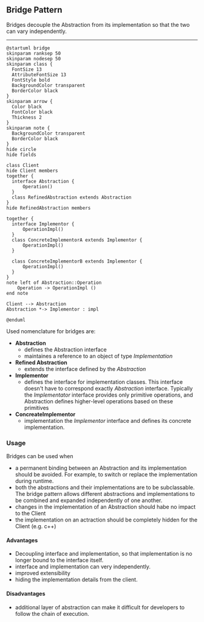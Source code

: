 ## Bridge Pattern

Bridges decouple the Abstraction from its implementation so that the two can vary independently.

---

```plantuml
@startuml bridge
skinparam ranksep 50
skinparam nodesep 50
skinparam class {
  FontSize 13
  AttributeFontSize 13
  FontStyle bold
  BackgroundColor transparent
  BorderColor black
}
skinparam arrow {
  Color black
  FontColor black
  Thickness 2
}
skinparam note {
  BackgroundColor transparent
  BorderColor black
}
hide circle
hide fields

class Client
hide Client members
together {
  interface Abstraction {
      Operation()
  }
  class RefinedAbstraction extends Abstraction
}
hide RefinedAbstraction members

together {
  interface Implementor {
      OperationImpl()
  }
  class ConcreteImplementorA extends Implementor {
      OperationImpl()
  }

  class ConcreteImplementorB extends Implementor {
      OperationImpl()
  }
}
note left of Abstraction::Operation
    Operation -> OperationImpl ()
end note

Client --> Abstraction
Abstraction *-> Implementor : impl

@enduml
```

Used nomenclature for bridges are:

* **Abstraction**
  * defines the Abstraction interface
  * maintaines a reference to an object of type *Implementation*
* **Refined Abstraction**
  * extends the interface defined by the *Abstraction*
* **Implementor**
  * defines the interface for implementation classes. This interface doesn't have to correspond exactly *Abstraction* interface. Typically the *Implementator* interface provides only primitive operations, and Abstraction defines higher-level operations based on these primitives
* **ConcreateImplementor**
  * implementation the *Implementor* interface and defines its concrete implementation.

### Usage

Bridges can be used when

* a permanent binding between an Abstraction and its implementation should be avoided. For example, to switch or replace the implementation during runtime.
* both the abstractions and their implementations are to be subclassable. The bridge pattern allows different abstractions and implementations to be combined and expanded independently of one another.
* changes in the implementation of an Abstraction should habe no impact to the Client
* the implementation on an actraction should be completely hidden for the Client (e.g. c++)

#### Advantages

* Decoupling interface and implementation, so that implementation is no longer bound to the interface itself.
* interface and implementation can very independently.
* improved extensibility
* hiding the implementation details from the client.

#### Disadvantages

* additional layer of abstraction can make it difficult for developers to follow the chain of execution.

